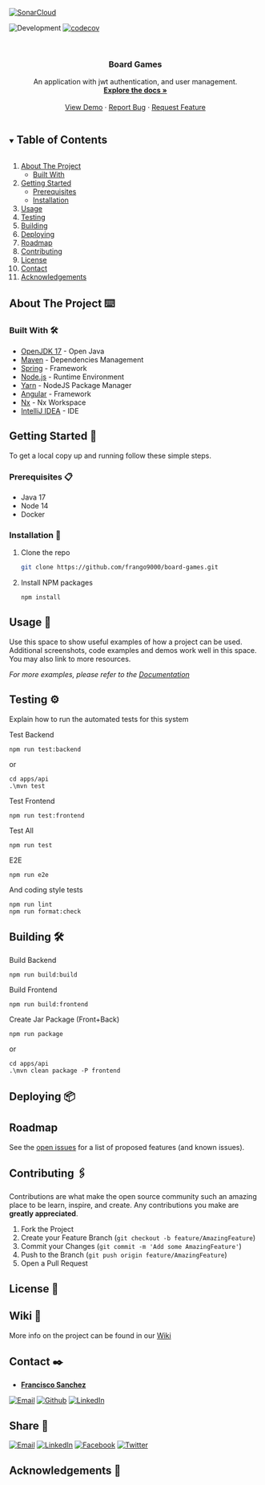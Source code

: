 <!-- PROJECT SHIELDS -->

[![SonarCloud](https://sonarcloud.io/images/project_badges/sonarcloud-white.svg)](https://sonarcloud.io/dashboard?id=frango9000_board-games)

![Development](https://github.com/frango9000/board-games/actions/workflows/verify.yml/badge.svg)
[![codecov](https://codecov.io/gh/frango9000/board-games/branch/development/graph/badge.svg?token=5N7AH4BAHQ)](https://codecov.io/gh/frango9000/board-games)

<!-- PROJECT LOGO -->
<br />
<p align="center">
  <a href="https://github.com/frango9000/board-games">

[comment]: <> ( <img src="./images/logo.png" alt="Logo" width="80" height="80">)
</a>

</p>

<h3 align="center">Board Games</h3>

<p align="center">
  An application with jwt authentication, and user management.
  <br />
  <a href="https://github.com/frango9000/board-games"><strong>Explore the docs »</strong></a>
  <br />
  <br />
  <a href="https://boiling-shore-06894.herokuapp.com/app/home">View Demo</a>
  ·
  <a href="https://github.com/frango9000/board-games/issues">Report Bug</a>
  ·
  <a href="https://github.com/frango9000/board-games/issues">Request Feature</a>
</p>

<!-- TABLE OF CONTENTS -->
<details open="open">
  <summary><h2 style="display: inline-block">Table of Contents</h2></summary>
  <ol>
    <li>
      <a href="#about-the-project">About The Project</a>
      <ul>
        <li><a href="#built-with">Built With</a></li>
      </ul>
    </li>
    <li>
      <a href="#getting-started">Getting Started</a>
      <ul>
        <li><a href="#prerequisites">Prerequisites</a></li>
        <li><a href="#installation">Installation</a></li>
      </ul>
    </li>
    <li><a href="#usage">Usage</a></li>
    <li><a href="#testing">Testing</a></li>
    <li><a href="#building">Building</a></li>
    <li><a href="#Deploying">Deploying</a></li>
    <li><a href="#roadmap">Roadmap</a></li>
    <li><a href="#contributing">Contributing</a></li>
    <li><a href="#license">License</a></li>
    <li><a href="#contact">Contact</a></li>
    <li><a href="#acknowledgements">Acknowledgements</a></li>
  </ol>
</details>

<!-- ABOUT THE PROJECT -->

## About The Project ⌨️

### Built With 🛠️

- [OpenJDK 17](https://adoptopenjdk.net/) - Open Java
- [Maven](https://maven.apache.org/) - Dependencies Management
- [Spring](https://spring.io/) - Framework
- [Node.js](http://nodejs.org/) - Runtime Environment
- [Yarn](https://yarnpkg.com/) - NodeJS Package Manager
- [Angular](https://angular.io/) - Framework
- [Nx](https://nx.dev/angular) - Nx Workspace
- [IntelliJ IDEA](https://www.jetbrains.com/idea/) - IDE

<!-- GETTING STARTED -->

## Getting Started 🚀

To get a local copy up and running follow these simple steps.

### Prerequisites 📋

- Java 17
- Node 14
- Docker

### Installation 🔧

1. Clone the repo
   ```sh
   git clone https://github.com/frango9000/board-games.git
   ```
2. Install NPM packages
   ```sh
   npm install
   ```

<!-- USAGE EXAMPLES -->

## Usage 🏹

Use this space to show useful examples of how a project can be used. Additional screenshots, code
examples and demos
work well in this space. You may also link to more resources.

_For more examples, please refer to the [Documentation](https://example.com)_

<!-- TESTING -->

## Testing ⚙️

Explain how to run the automated tests for this system

Test Backend

```
npm run test:backend
```

or

```
cd apps/api
.\mvn test
```

Test Frontend

```
npm run test:frontend
```

Test All

```
npm run test
```

E2E

```
npm run e2e
```

And coding style tests

```
npm run lint
npm run format:check
```

<!-- BUILDING -->

## Building 🛠️

Build Backend

```
npm run build:build
```

Build Frontend

```
npm run build:frontend
```

Create Jar Package (Front+Back)

```
npm run package
```

or

```
cd apps/api
.\mvn clean package -P frontend
```

<!-- DEPLOYING -->

## Deploying 📦

<!-- ROADMAP -->

## Roadmap

See the [open issues](https://github.com/frango9000/board-games/issues) for a list of
proposed features (and
known issues).

<!-- CONTRIBUTING -->

## Contributing 🖇️

Contributions are what make the open source community such an amazing place to be learn, inspire,
and create. Any
contributions you make are **greatly appreciated**.

1. Fork the Project
2. Create your Feature Branch (`git checkout -b feature/AmazingFeature`)
3. Commit your Changes (`git commit -m 'Add some AmazingFeature'`)
4. Push to the Branch (`git push origin feature/AmazingFeature`)
5. Open a Pull Request

<!-- LICENSE -->

## License 📄

## Wiki 📖

More info on the project can be found in
our [Wiki](https://github.com/frango9000/board-games/wiki)

<!-- CONTACT -->

## Contact ✒️

- **[Francisco Sanchez](https://frango9000.github.io/)**

[![Email][email-contact-shield]][email-contact-url]
[![Github][github-contact-shield]][github-contact-url]
[![LinkedIn][linkedin-contact-shield]][linkedin-contact-url]

<!-- SHARE -->

## Share 🔗

[![Email][email-share-shield]][email-share-url]
[![LinkedIn][linkedin-share-shield]][linkedin-share-url]
[![Facebook][facebook-share-shield]][facebook-share-url]
[![Twitter][twitter-share-shield]][twitter-share-url]

<!-- ACKNOWLEDGEMENTS -->

## Acknowledgements 🎁

<!-- MARKDOWN LINKS & IMAGES -->
<!-- https://www.markdownguide.org/basic-syntax/#reference-style-links -->

[linkedin-contact-shield]: https://img.shields.io/badge/-LinkedIn-black?style=for-the-badge&logo=linkedin&colorB=555

[linkedin-contact-url]: https://www.linkedin.com/in/frango9000/

[github-contact-shield]: https://img.shields.io/badge/-Github-black?style=for-the-badge&logo=github&colorB=555

[github-contact-url]: https://github.com/frango9000

[email-contact-shield]: https://img.shields.io/badge/-email-black.svg?style=for-the-badge&colorB=555

[email-contact-url]: mailto:frango9000@gmail.com

[linkedin-share-shield]: https://img.shields.io/badge/Share-Linkedin?style=for-the-badge&logo=linkedin&colorB=555

[linkedin-share-url]: https://www.linkedin.com/shareArticle?mini=true&url=https://github.com/frango9000/board-games

[facebook-share-shield]: https://img.shields.io/badge/Share-Facebook?style=for-the-badge&logo=facebook&colorB=555

[facebook-share-url]: https://www.facebook.com/sharer/sharer.php?u=https://github.com/frango9000/board-games

[twitter-share-shield]: https://img.shields.io/badge/Share-Twitter?style=for-the-badge&logo=twitter&colorB=555

[twitter-share-url]: https://twitter.com/intent/tweet?url=https://github.com/frango9000/board-games&text=Check%20this%20project%20out

[email-share-shield]: https://img.shields.io/badge/-email-black.svg?style=for-the-badge&colorB=555

[email-share-url]: mailto:info@example.com?&subject=&cc=&bcc=&body=Check%20this%20project%20out%20https://github.com/frango9000/board-games
